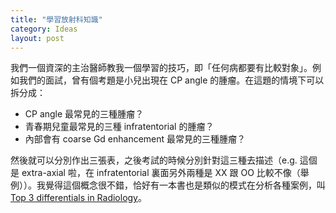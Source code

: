 ```yaml
---
title: "學習放射科知識"
category: Ideas
layout: post
---
```

我們一個資深的主治醫師教我一個學習的技巧，即「任何病都要有比較對象」。例如我們的面試，曾有個考題是小兒出現在 CP angle 的腫瘤。在這題的情境下可以拆分成：

- CP angle 最常見的三種腫瘤？
- 青春期兒童最常見的三種 infratentorial 的腫瘤？
- 內部會有 coarse Gd enhancement 最常見的三種腫瘤？

然後就可以分別作出三張表，之後考試的時候分別針對這三種去描述（e.g. 這個是 extra-axial 啦，在 infratentorial 裏面另外兩種是 XX 跟 OO 比較不像（舉例））。我覺得這個概念很不錯，恰好有一本書也是類似的模式在分析各種案例，叫 [Top 3 differentials in Radiology](https://www.amazon.com/Top-Differentials-Radiology-Case-Review/dp/1604062266)。
